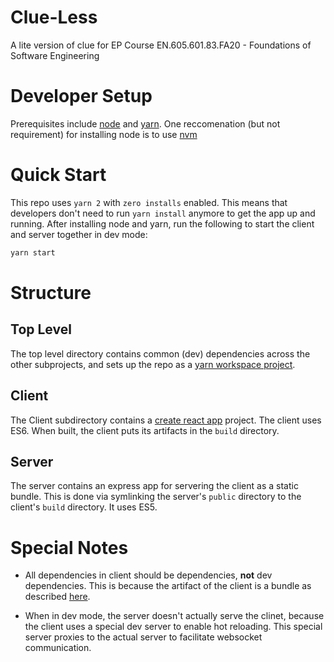 # Clue-Less

A lite version of clue for EP Course EN.605.601.83.FA20 - Foundations of Software Engineering

# Developer Setup

Prerequisites include [node](https://nodejs.org/) and [yarn](https://classic.yarnpkg.com/).
One reccomenation (but not requirement) for installing node is to use [nvm](https://github.com/nvm-sh/nvm)

# Quick Start

This repo uses `yarn 2` with `zero installs` enabled. This means that developers don't need to run `yarn install` anymore to get the app up and running.
After installing node and yarn, run the following to start the client and server together in dev mode:

```bash
yarn start
```

# Structure

## Top Level

The top level directory contains common (dev) dependencies across the other subprojects, and sets up the repo as a
[yarn workspace project](https://classic.yarnpkg.com/en/docs/workspaces/).

## Client

The Client subdirectory contains a [create react app](https://create-react-app.dev/) project. The client uses ES6.
When built, the client puts its artifacts in the `build` directory.

## Server

The server contains an express app for servering the client as a static bundle. This is done via symlinking the server's `public` directory to the client's `build` directory. It uses ES5.

# Special Notes

- All dependencies in client should be dependencies, **not** dev dependencies. This is because the artifact of the
  client is a bundle as described [here](https://github.com/facebook/create-react-app/issues/6180).

- When in dev mode, the server doesn't actually serve the clinet, because the client uses a special dev server to enable hot reloading. This special server proxies to the actual server to facilitate websocket communication.
